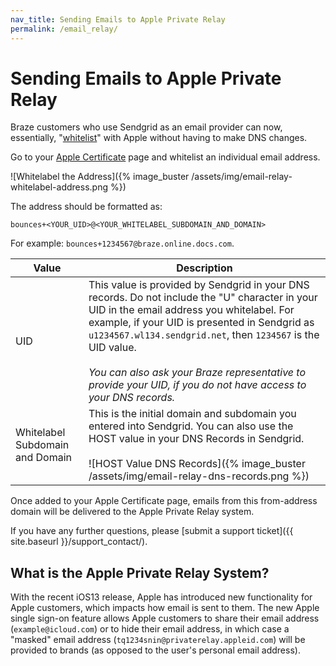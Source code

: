 ```yaml
---
nav_title: Sending Emails to Apple Private Relay
permalink: /email_relay/
---
```


# Sending Emails to Apple Private Relay

Braze customers who use Sendgrid as an email provider can now, essentially, "[whitelist](https://help.apple.com/developer-account/?lang=en#/devf822fb8fc)" with Apple without having to make DNS changes.

Go to your [Apple Certificate](https://help.apple.com/developer-account/?lang=en#/devf822fb8fc) page and whitelist an individual email address.

![Whitelabel the Address]({% image_buster /assets/img/email-relay-whitelabel-address.png %})

The address should be formatted as:

`bounces+<YOUR_UID>@<YOUR_WHITELABEL_SUBDOMAIN_AND_DOMAIN>`

For example: `bounces+1234567@braze.online.docs.com`.


| Value | Description |
|---|---|
| UID | This value is provided by Sendgrid in your DNS records. Do not include the "U" character in your UID in the email address you whitelabel. For example, if your UID is presented in Sendgrid as `u1234567.wl134.sendgrid.net`, then `1234567` is the UID value. <br> <br> _You can also ask your Braze representative to provide your UID, if you do not have access to your DNS records._ |
| Whitelabel Subdomain and Domain | This is the initial domain and subdomain you entered into Sendgrid. You can also use the HOST value in your DNS Records in Sendgrid. <br> <br> ![HOST Value DNS Records]({% image_buster /assets/img/email-relay-dns-records.png %}) |


Once added to your Apple Certificate page, emails from this from-address domain will be delivered to the Apple Private Relay system.

If you have any further questions, please [submit a support ticket]({{ site.baseurl }}/support_contact/).


## What is the Apple Private Relay System?

With the recent iOS13 release, Apple has introduced new functionality for Apple customers, which impacts how email is sent to them. The new Apple single sign-on feature allows Apple customers to share their email address (`example@icloud.com`) or to hide their email address, in which case a "masked" email address (`tq1234snin@privaterelay.appleid.com`) will be provided to brands (as opposed to the user's personal email address).
